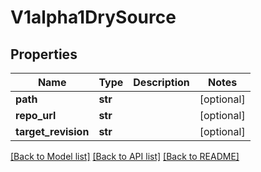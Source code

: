 # V1alpha1DrySource

## Properties
Name | Type | Description | Notes
------------ | ------------- | ------------- | -------------
**path** | **str** |  | [optional] 
**repo_url** | **str** |  | [optional] 
**target_revision** | **str** |  | [optional] 

[[Back to Model list]](../README.md#documentation-for-models) [[Back to API list]](../README.md#documentation-for-api-endpoints) [[Back to README]](../README.md)


